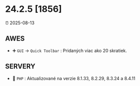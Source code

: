 # 24.2.5 [1856]

⏰ 2025-08-13

## AWES
- ➕ `GUI` -> `Quick Toolbar` : Pridaných viac ako 20 skratiek.

## SERVERY
- 🔄 `PHP` : Aktualizované na verzie 8.1.33, 8.2.29, 8.3.24 a 8.4.11
